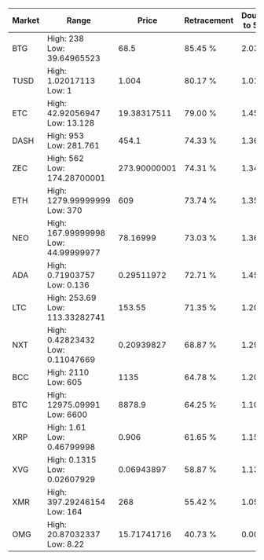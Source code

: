 | Market | Range | Price| Retracement | Doubles to 50% |
| --- | --- | --- | --- | --- |
| BTG | High: 238<br />Low: 39.64965523 | 68.5 | 85.45 % | 2.03 |
| TUSD | High: 1.02017113<br />Low: 1 | 1.004 | 80.17 % | 1.01 |
| ETC | High: 42.92056947<br />Low: 13.128 | 19.38317511 | 79.00 % | 1.45 |
| DASH | High: 953<br />Low: 281.761 | 454.1 | 74.33 % | 1.36 |
| ZEC | High: 562<br />Low: 174.28700001 | 273.90000001 | 74.31 % | 1.34 |
| ETH | High: 1279.99999999<br />Low: 370 | 609 | 73.74 % | 1.35 |
| NEO | High: 167.99999998<br />Low: 44.99999977 | 78.16999 | 73.03 % | 1.36 |
| ADA | High: 0.71903757<br />Low: 0.136 | 0.29511972 | 72.71 % | 1.45 |
| LTC | High: 253.69<br />Low: 113.33282741 | 153.55 | 71.35 % | 1.20 |
| NXT | High: 0.42823432<br />Low: 0.11047669 | 0.20939827 | 68.87 % | 1.29 |
| BCC | High: 2110<br />Low: 605 | 1135 | 64.78 % | 1.20 |
| BTC | High: 12975.09991<br />Low: 6600 | 8878.9 | 64.25 % | 1.10 |
| XRP | High: 1.61<br />Low: 0.46799998 | 0.906 | 61.65 % | 1.15 |
| XVG | High: 0.1315<br />Low: 0.02607929 | 0.06943897 | 58.87 % | 1.13 |
| XMR | High: 397.29246154<br />Low: 164 | 268 | 55.42 % | 1.05 |
| OMG | High: 20.87032337<br />Low: 8.22 | 15.71741716 | 40.73 % | 0.00 |
